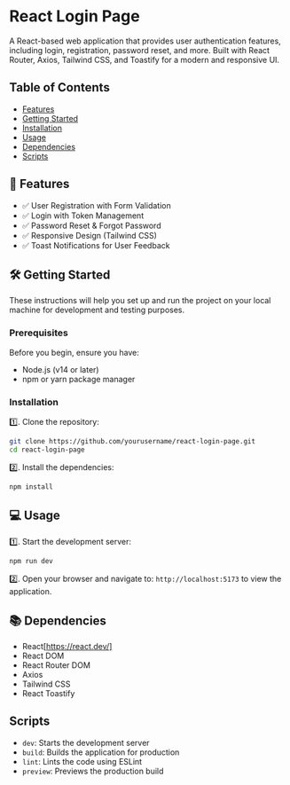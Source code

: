 # React Login Page

A React-based web application that provides user authentication features, including login, registration, password reset, and more. Built with React Router, Axios, Tailwind CSS, and Toastify for a modern and responsive UI.

## Table of Contents

- [Features](#🚀-Features)
- [Getting Started](#🛠️-Getting-Started)
- [Installation](#installation)
- [Usage](#usage)
- [Dependencies](#dependencies)
- [Scripts](#scripts)

## 🚀 Features

- ✅ User Registration with Form Validation
- ✅ Login with Token Management
- ✅ Password Reset & Forgot Password
- ✅ Responsive Design (Tailwind CSS)
- ✅ Toast Notifications for User Feedback

## 🛠️ Getting Started

These instructions will help you set up and run the project on your local machine for development and testing purposes.

### Prerequisites

Before you begin, ensure you have:

- Node.js (v14 or later)
- npm or yarn package manager

### Installation

1️⃣. Clone the repository:
   ```bash
   git clone https://github.com/yourusername/react-login-page.git
   cd react-login-page
   ```

2️⃣. Install the dependencies:
   ```bash
   npm install
   ```

## 💻 Usage

1️⃣. Start the development server:
   ```bash
   npm run dev
   ```

2️⃣. Open your browser and navigate to: `http://localhost:5173` to view the application.


## 📚 Dependencies

- React[https://react.dev/]
- React DOM
- React Router DOM
- Axios
- Tailwind CSS
- React Toastify

## Scripts

- `dev`: Starts the development server
- `build`: Builds the application for production
- `lint`: Lints the code using ESLint
- `preview`: Previews the production build

